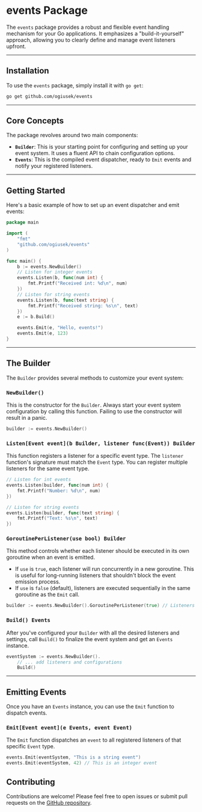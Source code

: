 # events Package

The `events` package provides a robust and flexible event handling mechanism for your Go applications. It emphasizes a "build-it-yourself" approach, allowing you to clearly define and manage event listeners upfront.

---

## Installation

To use the `events` package, simply install it with `go get`:

```bash
go get github.com/ogiusek/events
```

---

## Core Concepts

The package revolves around two main components:

* **`Builder`**: This is your starting point for configuring and setting up your event system. It uses a fluent API to chain configuration options.
* **`Events`**: This is the compiled event dispatcher, ready to `Emit` events and notify your registered listeners.

---

## Getting Started

Here's a basic example of how to set up an event dispatcher and emit events:

```go
package main

import (
	"fmt"
	"github.com/ogiusek/events"
)

func main() {
	b := events.NewBuilder()
	// Listen for integer events
	events.Listen(b, func(num int) {
		fmt.Printf("Received int: %d\n", num)
	})
	// Listen for string events
	events.Listen(b, func(text string) {
		fmt.Printf("Received string: %s\n", text)
	})
	e := b.Build()

	events.Emit(e, "Hello, events!")
	events.Emit(e, 123)
}
```

---

## The Builder

The `Builder` provides several methods to customize your event system:

### `NewBuilder()`

This is the constructor for the `Builder`. Always start your event system configuration by calling this function. Failing to use the constructor will result in a panic.

```go
builder := events.NewBuilder()
```

### `Listen[Event event](b Builder, listener func(Event)) Builder`

This function registers a listener for a specific event type. The `listener` function's signature must match the `Event` type. You can register multiple listeners for the same event type.

```go
// Listen for int events
events.Listen(builder, func(num int) {
	fmt.Printf("Number: %d\n", num)
})

// Listen for string events
events.Listen(builder, func(text string) {
	fmt.Printf("Text: %s\n", text)
})
```


### `GoroutinePerListener(use bool) Builder`

This method controls whether each listener should be executed in its own goroutine when an event is emitted.

* If `use` is `true`, each listener will run concurrently in a new goroutine. This is useful for long-running listeners that shouldn't block the event emission process.
* If `use` is `false` (default), listeners are executed sequentially in the same goroutine as the `Emit` call.

```go
builder := events.NewBuilder().GoroutinePerListener(true) // Listeners will run in separate goroutines
```

### `Build() Events`

After you've configured your `Builder` with all the desired listeners and settings, call `Build()` to finalize the event system and get an `Events` instance.

```go
eventSystem := events.NewBuilder().
	// ... add listeners and configurations
	Build()
```

---

## Emitting Events

Once you have an `Events` instance, you can use the `Emit` function to dispatch events.

### `Emit[Event event](e Events, event Event)`

The `Emit` function dispatches an `event` to all registered listeners of that specific `Event` type.

```go
events.Emit(eventSystem, "This is a string event")
events.Emit(eventSystem, 42) // This is an integer event
```

## Contributing

Contributions are welcome\! Please feel free to open issues or submit pull requests on the [GitHub repository](https://www.google.com/search?q=https://github.com/ogiusek/relay).
